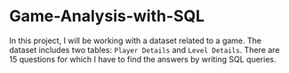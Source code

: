 # Game-Analysis-with-SQL

In this project, I will be working with a dataset related to a game. The dataset includes two tables:
`Player Details` and `Level Details`. There are 15 questions for which I have to find the answers by
writing SQL queries.

